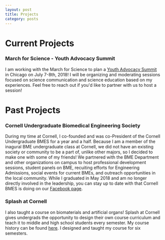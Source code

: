 ```yaml
---
layout: post
title: Projects
category: posts
---
```


# Current Projects

### March for Science - Youth Advocacy Summit 

I am working with the March for Science to plan a [Youth Advocacy Summit](https://www.marchforscience.com/studentsummit) in Chicago on July 7-8th, 2018! I will be organizing and moderating sessions focused on science communication and science education based on my experiences. Feel free to reach out if you'd like to partner with us to host a session! 

# Past Projects

### Cornell Undergraduate Biomedical Engineering Society 

During my time at Cornell, I co-founded and was co-President of the Cornell Undergraduate BMES for a year and a half. Because I am a member of the inagural BME undergraduate class at Cornell, we did not have an existing society or community to be a part of, unlike other majors, so I decided to make one with some of my friends! We partnered with the BME Department and other organizations on campus to host professional development sessions, student panels on BME, recuiting efforts for Engineering Admissions, social events for current BMEs, and outreach opportunities in the local community. While I graduated in May 2018 and am no longer directly involved in the leadership, you can stay up to date with that Cornell BMES is doing on our [Facebook page](www.facebook.com/BMESCornell).

### Splash at Cornell 

I also taught a course on biomaterials and artificial organs! Splash at Cornell gives undergrads the opportunity to design their own course curriculum and teach it to middle and high school students every semester. My course history can be found [here](https://cornell.learningu.org/teach/teachers/jbh282/bio.html). I designed and taught my course for six semesters. 

